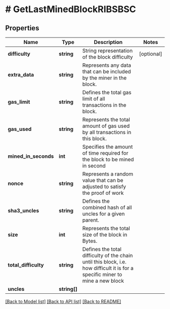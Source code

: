 # # GetLastMinedBlockRIBSBSC

## Properties

Name | Type | Description | Notes
------------ | ------------- | ------------- | -------------
**difficulty** | **string** | String representation of the block difficulty | [optional]
**extra_data** | **string** | Represents any data that can be included by the miner in the block. |
**gas_limit** | **string** | Defines the total gas limit of all transactions in the block. |
**gas_used** | **string** | Represents the total amount of gas used by all transactions in this block. |
**mined_in_seconds** | **int** | Specifies the amount of time required for the block to be mined in second |
**nonce** | **string** | Represents a random value that can be adjusted to satisfy the proof of work |
**sha3_uncles** | **string** | Defines the combined hash of all uncles for a given parent. |
**size** | **int** | Represents the total size of the block in Bytes. |
**total_difficulty** | **string** | Defines the total difficulty of the chain until this block, i.e. how difficult it is for a specific miner to mine a new block |
**uncles** | **string[]** |  |

[[Back to Model list]](../../README.md#models) [[Back to API list]](../../README.md#endpoints) [[Back to README]](../../README.md)
